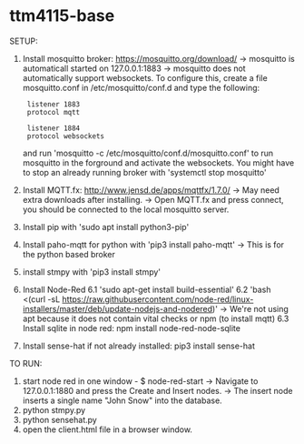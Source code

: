 # ttm4115-base

SETUP:

1. Install mosquitto broker: https://mosquitto.org/download/
	-> mosquitto is automaticall started on 127.0.0.1:1883
	-> mosquitto does not automatically support websockets. To configure this, create a file mosquitto.conf in /etc/mosquitto/conf.d and type the following:

		listener 1883
		protocol mqtt
	
		listener 1884
		protocol websockets
	
	and run 'mosquitto -c /etc/mosquitto/conf.d/mosquitto.conf' to run mosquitto in the forground and activate the websockets. You might have to stop an already running broker with 'systemctl stop mosquitto'

2. Install MQTT.fx: http://www.jensd.de/apps/mqttfx/1.7.0/
	-> May need extra downloads after installing.
	-> Open MQTT.fx and press connect, you should be connected to the local mosquitto server.

3. Install pip with 'sudo apt install python3-pip' 

4. Install paho-mqtt for python with 'pip3 install paho-mqtt'
	-> This is for the python based broker

5. install stmpy with 'pip3 install stmpy'

6. Install Node-Red
  6.1 'sudo apt-get install build-essential'
  6.2 'bash <(curl -sL https://raw.githubusercontent.com/node-red/linux-installers/master/deb/update-nodejs-and-nodered)'
	-> We're not using apt because it does not contain vital checks or npm (to install mqtt)
  6.3 Install sqlite in node red: npm install node-red-node-sqlite

7. Install sense-hat if not already installed: pip3 install sense-hat


TO RUN:

1. start node red in one window - $ node-red-start
    -> Navigate to 127.0.0.1:1880 and press the Create and Insert nodes.
    -> The insert node inserts a single name "John Snow" into the database.
2. python stmpy.py
3. python sensehat.py
4. open the client.html file in a browser window. 
